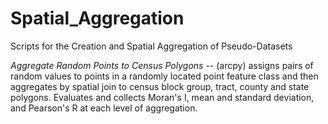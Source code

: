 # Spatial_Aggregation
Scripts for the Creation and Spatial Aggregation of Pseudo-Datasets

*Aggregate Random Points to Census Polygons* -- (arcpy) assigns pairs of random values to points in a randomly located point feature class and then aggregates by spatial join to census block group, tract, county and state polygons.  Evaluates and collects Moran's I, mean and standard deviation, and Pearson's R at each level of aggregation.  
